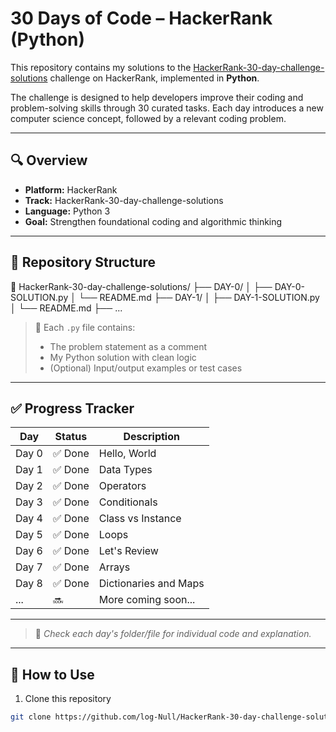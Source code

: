 # 30 Days of Code – HackerRank (Python)

This repository contains my solutions to the [HackerRank-30-day-challenge-solutions](https://github.com/log-Null/HackerRank-30-day-challenge-solutions) challenge on HackerRank, implemented in **Python**.

The challenge is designed to help developers improve their coding and problem-solving skills through 30 curated tasks.  Each day introduces a new computer science concept, followed by a relevant coding problem.

---

## 🔍 Overview

- **Platform:** HackerRank
- **Track:** HackerRank-30-day-challenge-solutions
- **Language:** Python 3
- **Goal:** Strengthen foundational coding and algorithmic thinking

---

## 📁 Repository Structure
📁 HackerRank-30-day-challenge-solutions/
├── DAY-0/
│   ├── DAY-0-SOLUTION.py
│   └── README.md
├── DAY-1/
│   ├── DAY-1-SOLUTION.py
│   └── README.md
├── ...




> 📝 Each `.py` file contains:
> - The problem statement as a comment
> - My Python solution with clean logic
> - (Optional) Input/output examples or test cases

---

## ✅ Progress Tracker

| Day  | Status   | Description                        |
|------|----------|------------------------------------|
| Day 0 | ✅ Done   | Hello, World                      |
| Day 1 | ✅ Done   | Data Types                        |
| Day 2 | ✅ Done   | Operators                         |
| Day 3 | ✅ Done   | Conditionals                      |
| Day 4 | ✅ Done   | Class vs Instance                 |
| Day 5 | ✅ Done   | Loops                             |
| Day 6 | ✅ Done   | Let's Review                      |
| Day 7 | ✅ Done   | Arrays                            |
| Day 8 | ✅ Done   | Dictionaries and Maps             |
| ...  | 🔜        | More coming soon...               |

---

> 📌 *Check each day's folder/file for individual code and explanation.*

---

## 🚀 How to Use

1. Clone this repository  
```bash
git clone https://github.com/log-Null/HackerRank-30-day-challenge-solutions
